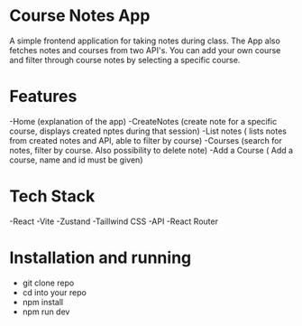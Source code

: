 # Course Notes App

A simple frontend application for taking notes during class. The App also fetches notes and courses from two API's. You can add your own course and filter through course notes by selecting a specific course.

# Features
-Home (explanation of the app)
-CreateNotes (create note for a specific course, displays created nptes during that session)
-List notes ( lists notes from created notes and API, able to filter by course)
-Courses (search for notes, filter by course. Also possibility to delete note)
-Add a Course ( Add a course, name and id must be given)

# Tech Stack
-React
-Vite
-Zustand
-Taillwind CSS
-API
-React Router

# Installation and running
- git clone repo
- cd into your repo
- npm install
- npm run dev